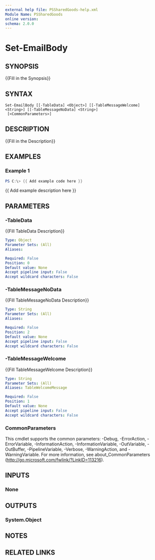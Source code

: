 ```yaml
---
external help file: PSSharedGoods-help.xml
Module Name: PSSharedGoods
online version:
schema: 2.0.0
---
```


# Set-EmailBody

## SYNOPSIS
{{Fill in the Synopsis}}

## SYNTAX

```
Set-EmailBody [[-TableData] <Object>] [[-TableMessageWelcome] <String>] [[-TableMessageNoData] <String>]
 [<CommonParameters>]
```

## DESCRIPTION
{{Fill in the Description}}

## EXAMPLES

### Example 1
```powershell
PS C:\> {{ Add example code here }}
```

{{ Add example description here }}

## PARAMETERS

### -TableData
{{Fill TableData Description}}

```yaml
Type: Object
Parameter Sets: (All)
Aliases:

Required: False
Position: 0
Default value: None
Accept pipeline input: False
Accept wildcard characters: False
```

### -TableMessageNoData
{{Fill TableMessageNoData Description}}

```yaml
Type: String
Parameter Sets: (All)
Aliases:

Required: False
Position: 2
Default value: None
Accept pipeline input: False
Accept wildcard characters: False
```

### -TableMessageWelcome
{{Fill TableMessageWelcome Description}}

```yaml
Type: String
Parameter Sets: (All)
Aliases: TableWelcomeMessage

Required: False
Position: 1
Default value: None
Accept pipeline input: False
Accept wildcard characters: False
```

### CommonParameters
This cmdlet supports the common parameters: -Debug, -ErrorAction, -ErrorVariable, -InformationAction, -InformationVariable, -OutVariable, -OutBuffer, -PipelineVariable, -Verbose, -WarningAction, and -WarningVariable.
For more information, see about_CommonParameters (http://go.microsoft.com/fwlink/?LinkID=113216).

## INPUTS

### None

## OUTPUTS

### System.Object
## NOTES

## RELATED LINKS

